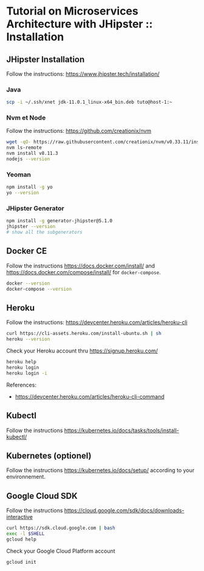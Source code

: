 # Tutorial on Microservices Architecture with JHipster :: Installation

## JHipster Installation 
Follow the instructions: https://www.jhipster.tech/installation/

### Java
```bash
scp -i ~/.ssh/xnet jdk-11.0.1_linux-x64_bin.deb tuto@host-1:~
```

### Nvm et Node
Follow the instructions: https://github.com/creationix/nvm
```bash
wget -qO- https://raw.githubusercontent.com/creationix/nvm/v0.33.11/install.sh | bash
nvm ls-remote
nvm install v8.11.3
nodejs --version
```

### Yeoman
```bash
npm install -g yo
yo --version
```

### JHipster Generator
```bash
npm install -g generator-jhipster@5.1.0
jhipster --version
# show all the subgenerators
```

## Docker CE
Follow the instructions https://docs.docker.com/install/ and https://docs.docker.com/compose/install/ for `docker-compose`.

```bash
docker --version
docker-compose --version
```

## Heroku
Follow the instructions: https://devcenter.heroku.com/articles/heroku-cli
```bash
curl https://cli-assets.heroku.com/install-ubuntu.sh | sh
heroku --version
```

Check your Heroku account thru https://signup.heroku.com/
```bash
heroku help
heroku login
heroku login -i
```

References:
 * https://devcenter.heroku.com/articles/heroku-cli-command

## Kubectl

Follow the instructions https://kubernetes.io/docs/tasks/tools/install-kubectl/

## Kubernetes (optionel)

Follow the instructions https://kubernetes.io/docs/setup/ according to your environnement.

## Google Cloud SDK
Follow the instructions https://cloud.google.com/sdk/docs/downloads-interactive
```bash
curl https://sdk.cloud.google.com | bash
exec -l $SHELL
gcloud help
```

Check your Google Cloud Platform account
```bash
gcloud init
```
